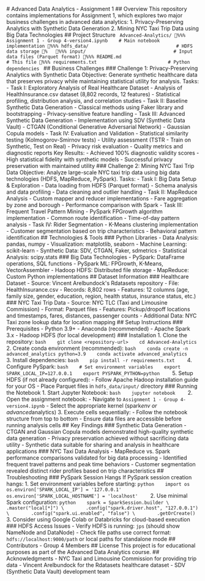 #   A d v a n c e d   D a t a   A n a l y t i c s   -   A s s i g n m e n t   1 
 
 # #   O v e r v i e w 
 
 T h i s   r e p o s i t o r y   c o n t a i n s   i m p l e m e n t a t i o n s   f o r   A s s i g n m e n t   1 ,   w h i c h   e x p l o r e s   t w o   m a j o r   b u s i n e s s   c h a l l e n g e s   i n   a d v a n c e d   d a t a   a n a l y t i c s : 
 
 1 .   * * P r i v a c y - P r e s e r v i n g   A n a l y t i c s   w i t h   S y n t h e t i c   D a t a   G e n e r a t i o n * * 
 2 .   * * M i n i n g   N Y C   T a x i   T r i p   D a t a   u s i n g   B i g   D a t a   T e c h n o l o g i e s * * 
 
 # #   P r o j e c t   S t r u c t u r e 
 
 ` ` ` 
 A d v a n c e d - A n a l y t i c s / 
 % % %  A s s i g n m e n t   1   -   G r o u p   4 - v e r s i o n 4 . i p y n b         #   M a i n   n o t e b o o k   i m p l e m e n t a t i o n 
 % % %  h d f s _ d a t a /                                                                 #   H D F S   d a t a   s t o r a g e 
 %      % % %  i n p u t /                                                                 #   I n p u t   d a t a   f i l e s   ( P a r q u e t   f o r m a t ) 
 % % %  R E A D M E . m d                                                                   #   T h i s   f i l e 
 % % %  r e q u i r e m e n t s . t x t                                                     #   P y t h o n   d e p e n d e n c i e s 
 ` ` ` 
 
 # #   B u s i n e s s   C h a l l e n g e s 
 
 # # #   C h a l l e n g e   1 :   P r i v a c y - P r e s e r v i n g   A n a l y t i c s   w i t h   S y n t h e t i c   D a t a 
 
 * * O b j e c t i v e * * :   G e n e r a t e   s y n t h e t i c   h e a l t h c a r e   d a t a   t h a t   p r e s e r v e s   p r i v a c y   w h i l e   m a i n t a i n i n g   s t a t i s t i c a l   u t i l i t y   f o r   a n a l y s i s . 
 
 * * T a s k s * * : 
 -   * * T a s k   I * * :   E x p l o r a t o r y   A n a l y s i s   o f   R e a l   H e a l t h c a r e   D a t a s e t 
     -   A n a l y s i s   o f   H e a l t h I n s u r a n c e . c s v   d a t a s e t   ( 8 , 8 0 2   r e c o r d s ,   1 2   f e a t u r e s ) 
     -   S t a t i s t i c a l   p r o f i l i n g ,   d i s t r i b u t i o n   a n a l y s i s ,   a n d   c o r r e l a t i o n   s t u d i e s 
 
 -   * * T a s k   I I * * :   B a s e l i n e   S y n t h e t i c   D a t a   G e n e r a t i o n 
     -   C l a s s i c a l   m e t h o d s   u s i n g   F a k e r   l i b r a r y   a n d   b o o t s t r a p p i n g 
     -   P r i v a c y - s e n s i t i v e   f e a t u r e   h a n d l i n g 
 
 -   * * T a s k   I I I * * :   A d v a n c e d   S y n t h e t i c   D a t a   G e n e r a t i o n 
     -   I m p l e m e n t a t i o n   u s i n g   S D V   ( S y n t h e t i c   D a t a   V a u l t ) 
     -   C T G A N   ( C o n d i t i o n a l   G e n e r a t i v e   A d v e r s a r i a l   N e t w o r k ) 
     -   G a u s s i a n   C o p u l a   m o d e l s 
 
 -   * * T a s k   I V * * :   E v a l u a t i o n   a n d   V a l i d a t i o n 
     -   S t a t i s t i c a l   s i m i l a r i t y   t e s t i n g   ( K o l m o g o r o v - S m i r n o v   t e s t s ) 
     -   U t i l i t y   a s s e s s m e n t   ( T S T R   -   T r a i n   o n   S y n t h e t i c ,   T e s t   o n   R e a l ) 
     -   P r i v a c y   r i s k   e v a l u a t i o n 
     -   Q u a l i t y   m e t r i c s   a n d   d i a g n o s t i c   r e p o r t s 
 
 * * K e y   R e s u l t s * * : 
 -   A c h i e v e d   1 0 0 %   d i a g n o s t i c   v a l i d i t y   s c o r e s 
 -   H i g h   s t a t i s t i c a l   f i d e l i t y   w i t h   s y n t h e t i c   m o d e l s 
 -   S u c c e s s f u l   p r i v a c y   p r e s e r v a t i o n   w i t h   m a i n t a i n e d   u t i l i t y 
 
 # # #   C h a l l e n g e   2 :   M i n i n g   N Y C   T a x i   T r i p   D a t a 
 
 * * O b j e c t i v e * * :   A n a l y z e   l a r g e - s c a l e   N Y C   t a x i   t r i p   d a t a   u s i n g   b i g   d a t a   t e c h n o l o g i e s   ( H D F S ,   M a p R e d u c e ,   P y S p a r k ) . 
 
 * * T a s k s * * : 
 -   * * T a s k   I * * :   B i g   D a t a   S e t u p   &   E x p l o r a t i o n 
     -   D a t a   l o a d i n g   f r o m   H D F S   ( P a r q u e t   f o r m a t ) 
     -   S c h e m a   a n a l y s i s   a n d   d a t a   p r o f i l i n g 
     -   D a t a   c l e a n i n g   a n d   o u t l i e r   h a n d l i n g 
 
 -   * * T a s k   I I * * :   M a p R e d u c e   A n a l y s i s 
     -   C u s t o m   m a p p e r   a n d   r e d u c e r   i m p l e m e n t a t i o n s 
     -   F a r e   a g g r e g a t i o n   b y   z o n e   a n d   b o r o u g h 
     -   P e r f o r m a n c e   c o m p a r i s o n   w i t h   S p a r k 
 
 -   * * T a s k   I I I * * :   F r e q u e n t   T r a v e l   P a t t e r n   M i n i n g 
     -   P y S p a r k   F P G r o w t h   a l g o r i t h m   i m p l e m e n t a t i o n 
     -   C o m m o n   r o u t e   i d e n t i f i c a t i o n 
     -   T i m e - o f - d a y   p a t t e r n   a n a l y s i s 
 
 -   * * T a s k   I V * * :   R i d e r   S e g m e n t a t i o n 
     -   K - M e a n s   c l u s t e r i n g   i m p l e m e n t a t i o n 
     -   C u s t o m e r   s e g m e n t a t i o n   b a s e d   o n   t r i p   c h a r a c t e r i s t i c s 
     -   B e h a v i o r a l   p a t t e r n   i d e n t i f i c a t i o n 
 
 # #   T e c h n o l o g i e s   &   T o o l s 
 
 # # #   P y t h o n   L i b r a r i e s 
 -   * * D a t a   A n a l y s i s * * :   p a n d a s ,   n u m p y 
 -   * * V i s u a l i z a t i o n * * :   m a t p l o t l i b ,   s e a b o r n 
 -   * * M a c h i n e   L e a r n i n g * * :   s c i k i t - l e a r n 
 -   * * S y n t h e t i c   D a t a * * :   S D V ,   C T G A N ,   F a k e r ,   s d m e t r i c s 
 -   * * S t a t i s t i c a l   A n a l y s i s * * :   s c i p y . s t a t s 
 
 # # #   B i g   D a t a   T e c h n o l o g i e s 
 -   * * P y S p a r k * * :   D a t a F r a m e   o p e r a t i o n s ,   S Q L   f u n c t i o n s 
 -   * * P y S p a r k   M L * * :   F P G r o w t h ,   K - M e a n s ,   V e c t o r A s s e m b l e r 
 -   * * H a d o o p   H D F S * * :   D i s t r i b u t e d   f i l e   s t o r a g e 
 -   * * M a p R e d u c e * * :   C u s t o m   P y t h o n   i m p l e m e n t a t i o n s 
 
 # #   D a t a s e t   I n f o r m a t i o n 
 
 # # #   H e a l t h c a r e   D a t a s e t 
 -   * * S o u r c e * * :   V i n c e n t   A r e l b u n d o c k ' s   R d a t a s e t s   r e p o s i t o r y 
 -   * * F i l e * * :   H e a l t h I n s u r a n c e . c s v 
 -   * * R e c o r d s * * :   8 , 8 0 2   r o w s 
 -   * * F e a t u r e s * * :   1 2   c o l u m n s   ( a g e ,   f a m i l y   s i z e ,   g e n d e r ,   e d u c a t i o n ,   r e g i o n ,   h e a l t h   s t a t u s ,   i n s u r a n c e   s t a t u s ,   e t c . ) 
 
 # # #   N Y C   T a x i   T r i p   D a t a 
 -   * * S o u r c e * * :   N Y C   T L C   ( T a x i   a n d   L i m o u s i n e   C o m m i s s i o n ) 
 -   * * F o r m a t * * :   P a r q u e t   f i l e s 
 -   * * F e a t u r e s * * :   P i c k u p / d r o p o f f   l o c a t i o n s   a n d   t i m e s t a m p s ,   f a r e s ,   d i s t a n c e s ,   p a s s e n g e r   c o u n t s 
 -   * * A d d i t i o n a l   D a t a * * :   N Y C   T a x i   z o n e   l o o k u p   d a t a   f o r   l o c a t i o n   m a p p i n g 
 
 # #   S e t u p   I n s t r u c t i o n s 
 
 # # #   P r e r e q u i s i t e s 
 -   P y t h o n   3 . 9 + 
 -   A n a c o n d a   ( r e c o m m e n d e d ) 
 -   A p a c h e   S p a r k   3 . x 
 -   H a d o o p   H D F S   ( f o r   l o c a l   d e v e l o p m e n t ) 
 
 # # #   I n s t a l l a t i o n 
 
 1 .   * * C l o n e   t h e   r e p o s i t o r y * * : 
       ` ` ` b a s h 
       g i t   c l o n e   < r e p o s i t o r y - u r l > 
       c d   A d v a n c e d - A n a l y t i c s 
       ` ` ` 
 
 2 .   * * C r e a t e   c o n d a   e n v i r o n m e n t * *   ( r e c o m m e n d e d ) : 
       ` ` ` b a s h 
       c o n d a   c r e a t e   - n   a d v a n c e d _ a n a l y t i c s   p y t h o n = 3 . 9 
       c o n d a   a c t i v a t e   a d v a n c e d _ a n a l y t i c s 
       ` ` ` 
 
 3 .   * * I n s t a l l   d e p e n d e n c i e s * * : 
       ` ` ` b a s h 
       p i p   i n s t a l l   - r   r e q u i r e m e n t s . t x t 
       ` ` ` 
 
 4 .   * * C o n f i g u r e   P y S p a r k * * : 
       ` ` ` b a s h 
       #   S e t   e n v i r o n m e n t   v a r i a b l e s 
       e x p o r t   S P A R K _ L O C A L _ I P = 1 2 7 . 0 . 0 . 1 
       e x p o r t   P Y S P A R K _ P Y T H O N = p y t h o n 
       ` ` ` 
 
 5 .   * * S e t u p   H D F S * *   ( i f   n o t   a l r e a d y   c o n f i g u r e d ) : 
       -   F o l l o w   A p a c h e   H a d o o p   i n s t a l l a t i o n   g u i d e   f o r   y o u r   O S 
       -   P l a c e   P a r q u e t   f i l e s   i n   ` h d f s _ d a t a / i n p u t / `   d i r e c t o r y 
 
 # # #   R u n n i n g   t h e   N o t e b o o k 
 
 1 .   * * S t a r t   J u p y t e r   N o t e b o o k * * : 
       ` ` ` b a s h 
       j u p y t e r   n o t e b o o k 
       ` ` ` 
 
 2 .   * * O p e n   t h e   a s s i g n m e n t   n o t e b o o k * * : 
       -   N a v i g a t e   t o   ` A s s i g n m e n t   1   -   G r o u p   4 - v e r s i o n 4 . i p y n b ` 
       -   S e l e c t   t h e   a p p r o p r i a t e   k e r n e l   ( s p a r k _ e n v   o r   a d v a n c e d _ a n a l y t i c s ) 
 
 3 .   * * E x e c u t e   c e l l s   s e q u e n t i a l l y * * : 
       -   F o l l o w   t h e   n o t e b o o k   s t r u c t u r e   f r o m   t o p   t o   b o t t o m 
       -   E n s u r e   d a t a   f i l e s   a r e   a c c e s s i b l e   b e f o r e   r u n n i n g   a n a l y s i s   c e l l s 
 
 # #   K e y   F i n d i n g s 
 
 # # #   S y n t h e t i c   D a t a   G e n e r a t i o n 
 -   C T G A N   a n d   G a u s s i a n   C o p u l a   m o d e l s   d e m o n s t r a t e d   h i g h - q u a l i t y   s y n t h e t i c   d a t a   g e n e r a t i o n 
 -   P r i v a c y   p r e s e r v a t i o n   a c h i e v e d   w i t h o u t   s a c r i f i c i n g   d a t a   u t i l i t y 
 -   S y n t h e t i c   d a t a   s u i t a b l e   f o r   s h a r i n g   a n d   a n a l y s i s   i n   h e a l t h c a r e   a p p l i c a t i o n s 
 
 # # #   N Y C   T a x i   D a t a   A n a l y s i s 
 -   M a p R e d u c e   v s .   S p a r k   p e r f o r m a n c e   c o m p a r i s o n s   v a l i d a t e d   f o r   b i g   d a t a   p r o c e s s i n g 
 -   I d e n t i f i e d   f r e q u e n t   t r a v e l   p a t t e r n s   a n d   p e a k   t i m e   b e h a v i o r s 
 -   C u s t o m e r   s e g m e n t a t i o n   r e v e a l e d   d i s t i n c t   r i d e r   p r o f i l e s   b a s e d   o n   t r i p   c h a r a c t e r i s t i c s 
 
 # #   T r o u b l e s h o o t i n g 
 
 # # #   P y S p a r k   S e s s i o n   H a n g s 
 I f   P y S p a r k   s e s s i o n   c r e a t i o n   h a n g s : 
 1 .   S e t   e n v i r o n m e n t   v a r i a b l e s   b e f o r e   s t a r t i n g : 
       ` ` ` p y t h o n 
       i m p o r t   o s 
       o s . e n v i r o n [ ' S P A R K _ L O C A L _ I P ' ]   =   ' 1 2 7 . 0 . 0 . 1 ' 
       o s . e n v i r o n [ ' S P A R K _ L O C A L _ H O S T N A M E ' ]   =   ' l o c a l h o s t ' 
       ` ` ` 
 
 2 .   U s e   m i n i m a l   S p a r k   c o n f i g u r a t i o n : 
       ` ` ` p y t h o n 
       s p a r k   =   S p a r k S e s s i o n . b u i l d e r   \ 
               . m a s t e r ( " l o c a l [ * ] " )   \ 
               . c o n f i g ( " s p a r k . d r i v e r . h o s t " ,   " 1 2 7 . 0 . 0 . 1 " )   \ 
               . c o n f i g ( " s p a r k . u i . e n a b l e d " ,   " f a l s e " )   \ 
               . g e t O r C r e a t e ( ) 
       ` ` ` 
 
 3 .   C o n s i d e r   u s i n g   G o o g l e   C o l a b   o r   D a t a b r i c k s   f o r   c l o u d - b a s e d   e x e c u t i o n 
 
 # # #   H D F S   A c c e s s   I s s u e s 
 -   V e r i f y   H D F S   i s   r u n n i n g :   ` j p s `   ( s h o u l d   s h o w   N a m e N o d e   a n d   D a t a N o d e ) 
 -   C h e c k   f i l e   p a t h s   u s e   c o r r e c t   f o r m a t :   ` h d f s : / / l o c a l h o s t : 9 0 0 0 / p a t h `   o r   l o c a l   p a t h s   f o r   s t a n d a l o n e   m o d e 
 
 # #   C o n t r i b u t o r s 
 
 -   G r o u p   4   M e m b e r s 
 
 # #   L i c e n s e 
 
 T h i s   p r o j e c t   i s   f o r   e d u c a t i o n a l   p u r p o s e s   a s   p a r t   o f   t h e   A d v a n c e d   D a t a   A n a l y t i c s   c o u r s e . 
 
 # #   A c k n o w l e d g m e n t s 
 
 -   N Y C   T a x i   a n d   L i m o u s i n e   C o m m i s s i o n   f o r   p r o v i d i n g   t r i p   d a t a 
 -   V i n c e n t   A r e l b u n d o c k   f o r   t h e   R d a t a s e t s   h e a l t h c a r e   d a t a s e t 
 -   S D V   ( S y n t h e t i c   D a t a   V a u l t )   d e v e l o p m e n t   t e a m 
 
